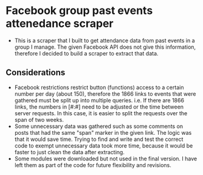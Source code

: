 # Facebook group past events attenedance scraper
  - This is a scraper that I built to get attendance data from past events in a group I manage. The given Facebook API does not give this information, 
    therefore I decided to build a scraper to extract that data.
## Considerations
  - Facebook restrictions restrict button (functions) access to a certain number per day (about 150), therefore the 1866 links to events that were gathered must be split up into 
    multiple queries. i.e. If there are 1866 links, the numbers in [#:#] need to be adjusted or the time between server requests.
    In this case, it is easier to split the requests over the span of two weeks. 
  - Some unnecessary data was gathered such as some comments on posts that had the same "span" marker in the given link. 
    The logic was that it would save time. Trying to find and write and test the correct code to exempt unnecessary data took more time, because it would be faster to just clean the data after extracting.
  - Some modules were downloaded but not used in the final version. I have left them as part of the code for future flexibility and revisions. 
